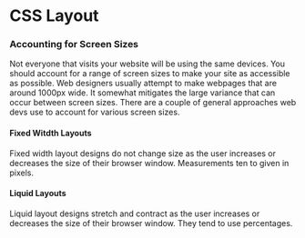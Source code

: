 # CSS Layout

### Accounting for Screen Sizes

Not everyone that visits your website will be using the same devices. You should account for a range of screen sizes to make your site as accessible as possible. Web designers usually attempt to make webpages that are around 1000px wide. It somewhat mitigates the large variance that can occur between screen sizes. There are a couple of general approaches web devs use to account for various screen sizes. 

#### Fixed Witdth Layouts

Fixed width layout designs do not change size as the user increases or decreases the size of their browser window. Measurements ten to given in pixels.

#### Liquid Layouts

 Liquid layout designs stretch and contract as the user increases or decreases the size of their browser window. They tend to use percentages.
